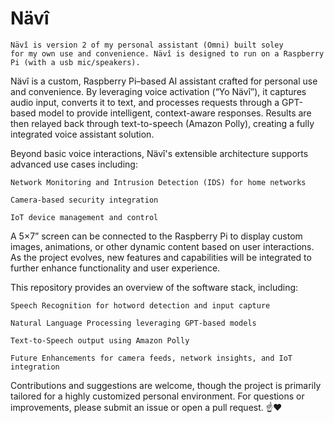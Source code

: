 # Nävî

<code>Nävî is version 2 of my personal assistant (Omni) built soley for my own use and convenience. Nävî is designed to run on a Raspberry Pi (with a usb mic/speakers).</code>

Nävî is a custom, Raspberry Pi–based AI assistant crafted for personal use and convenience. By leveraging voice activation (“Yo Nävî”), it captures audio input, converts it to text, and processes requests through a GPT-based model to provide intelligent, context-aware responses. Results are then relayed back through text-to-speech (Amazon Polly), creating a fully integrated voice assistant solution.

Beyond basic voice interactions, Nävî's extensible architecture supports advanced use cases including:

    Network Monitoring and Intrusion Detection (IDS) for home networks

    Camera-based security integration

    IoT device management and control

A 5×7” screen can be connected to the Raspberry Pi to display custom images, animations, or other dynamic content based on user interactions. As the project evolves, new features and capabilities will be integrated to further enhance functionality and user experience.

This repository provides an overview of the software stack, including:

    Speech Recognition for hotword detection and input capture

    Natural Language Processing leveraging GPT-based models

    Text-to-Speech output using Amazon Polly

    Future Enhancements for camera feeds, network insights, and IoT integration

Contributions and suggestions are welcome, though the project is primarily tailored for a highly customized personal environment. For questions or improvements, please submit an issue or open a pull request. ☝️❤️
